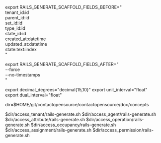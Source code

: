 export RAILS_GENERATE_SCAFFOLD_FIELDS_BEFORE="\
	tenant_id:id \
	parent_id:id \
	set_id:id \
	type_id:id \
	state_id:id \
	created_at:datetime \
	updated_at:datetime \
	state:text:index \
"

export RAILS_GENERATE_SCAFFOLD_FIELDS_AFTER="\
	--force \
	--no-timestamps \
"

export decimal_degrees="decimal{15,10}"
export unit_interval="float"
export dual_interval="float"


dir=$HOME/git/contactopensource/contactopensource/doc/concepts

$dir/access_tenant/rails-generate.sh
$dir/access_agent/rails-generate.sh
$dir/access_attribute/rails-generate.sh
$dir/access_operation/rails-generate.sh
$dir/access_occupancy/rails-generate.sh
$dir/access_assignment/rails-generate.sh
$dir/access_permission/rails-generate.sh
